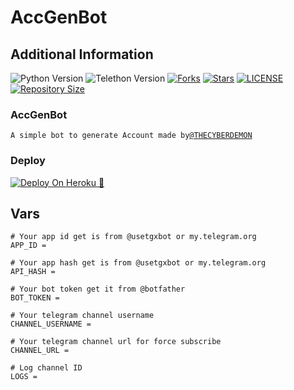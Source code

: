 # AccGenBot

## Additional Information
![Python Version](https://img.shields.io/badge/python-3.9.1-green?style=for-the-badge&logo=appveyor)
![Telethon Version](https://img.shields.io/badge/telethon-1.21.1-blue?style=for-the-badge&logo=appveyor)
[![Forks](https://img.shields.io/github/forks/BotzCity/AccGenBot?style=for-the-badge&logo=appveyor)](https://GitHub.com/TheCyberDemon/Acc-Gen-Bot/fork)
[![Stars](https://img.shields.io/github/stars/BotzCity/AccGenBot?style=for-the-badge&logo=appveyor)](https://GitHub.com/TheCyberDemon/Acc-Gen-Bot/stargazers)
[![LICENSE](https://img.shields.io/github/license/BotzCity/AccGenBot?style=for-the-badge&logo=appveyor)](https://GitHub.com/TheCyberDemon/Acc-Gen-Bot/license)
[![Repository Size](https://img.shields.io/github/repo-size/BotzCity/AccGenBot?style=for-the-badge&logo=appveyor)](https://GitHub.com/TheCyberDemon/Acc-Gen-Bot)




### AccGenBot
`A simple bot to generate Account made by`[`@THECYBERDEMON`](https://telegram.me/TheCyberDemon)

### Deploy
[![Deploy On Heroku 📨](https://www.herokucdn.com/deploy/button.svg)](https://heroku.com/deploy)

## Vars
```
# Your app id get is from @usetgxbot or my.telegram.org
APP_ID =

# Your app hash get is from @usetgxbot or my.telegram.org
API_HASH =

# Your bot token get it from @botfather
BOT_TOKEN =

# Your telegram channel username
CHANNEL_USERNAME =

# Your telegram channel url for force subscribe
CHANNEL_URL =

# Log channel ID
LOGS =
```
